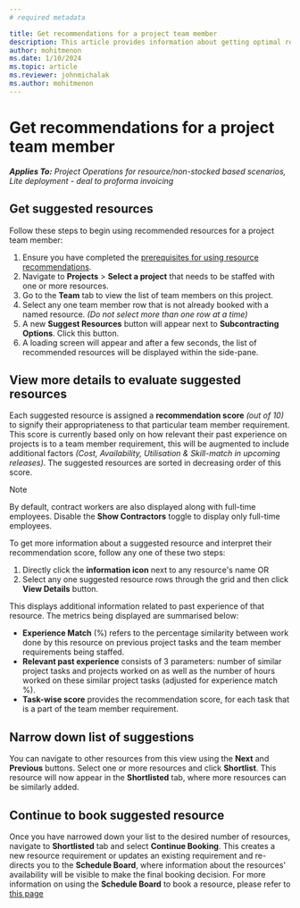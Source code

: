 ```yaml
---
# required metadata

title: Get recommendations for a project team member
description: This article provides information about getting optimal recommendations for a team member, before booking them onto the project.
author: mohitmenon
ms.date: 1/10/2024
ms.topic: article
ms.reviewer: johnmichalak
ms.author: mohitmenon
---
```


# Get recommendations for a project team member

_**Applies To:** Project Operations for resource/non-stocked based scenarios, Lite deployment - deal to proforma invoicing_

## Get suggested resources 

Follow these steps to begin using recommended resources for a project team member:

1. Ensure you have completed the [prerequisites for using resource recommendations](./getting-started-with-resource-recommendations.md).
2. Navigate to **Projects** > **Select a project** that needs to be staffed with one or more resources.
3. Go to the **Team** tab to view the list of team members on this project.
4. Select any one team member row that is not already booked with a named resource. _(Do not select more than one row at a time)_
5. A new **Suggest Resources** button will appear next to **Subcontracting Options**. Click this button.
6. A loading screen will appear and after a few seconds, the list of recommended resources will be displayed within the side-pane. 


## View more details to evaluate suggested resources

Each suggested resource is assigned a **recommendation score** _(out of 10)_ to signify their appropriateness to that particular team member requirement. This score is currently based only on how relevant their past experience on projects is to a team member requirement, this will be augmented to include additional factors _(Cost, Availability, Utilisation & Skill-match in upcoming releases)_. The suggested resources are sorted in decreasing order of this score.

  >[!NOTE]
  > By default, contract workers are also displayed along with full-time employees. Disable the **Show Contractors** toggle to display only full-time employees.

To get more information about a suggested resource and interpret their recommendation score, follow any one of these two steps:

1. Directly click the **information icon** next to any resource's name OR
2. Select any one suggested resource rows through the grid and then click **View Details** button.

This displays additional information related to past experience of that resource. The metrics being displayed are summarised below:

  - **Experience Match** (%) refers to the percentage similarity between work done by this resource on previous project tasks and the team member requirements being staffed.
  - **Relevant past experience** consists of 3 parameters: number of similar project tasks and projects worked on as well as the number of hours worked on these similar project tasks (adjusted for experience match %).
  - **Task-wise score** provides the recommendation score, for each task that is a part of the team member requirement. 

## Narrow down list of suggestions
You can navigate to other resources from this view using the **Next** and **Previous** buttons.
Select one or more resources and click **Shortlist**. This resource will now appear in the **Shortlisted** tab, where more resources can be similarly added.

## Continue to book suggested resource

Once you have narrowed down your list to the desired number of resources, navigate to **Shortlisted** tab and select **Continue Booking**.
This creates a new resource requirement or updates an existing requirement and re-directs you to the **Schedule Board**, where information about the resources' availability will be visible to make the final booking decision.
For more information on using the **Schedule Board** to book a resource, please refer to [this page]() 
